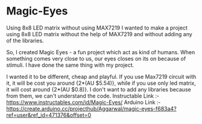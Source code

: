 # Magic-Eyes
Using 8x8 LED matrix without using MAX7219
I wanted to make a project using 8x8 LED matrix without the help of MAX7219 and without adding any of the libraries.

So, I created Magic Eyes - a fun project which act as kind of humans. When something comes very close to us, our eyes closes on its on because of stimuli. I have done the same thing with my project.

I wanted it to be different, cheap and playful. If you use Max7219 circuit with it, it will be cost you around {2*(AU $5.54)}, while if you use only led matrix, it will cost around {2*(AU $0.8)}. I don't want to add any libraries because from them, we can't understand the code.
Instructable Link :- https://www.instructables.com/id/Magic-Eyes/
Arduino Link :- https://create.arduino.cc/projecthub/Aggarwal/magic-eyes-f683a4?ref=user&ref_id=471376&offset=0
